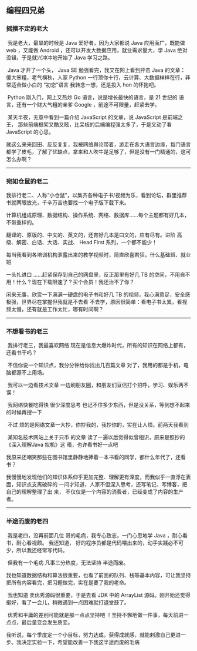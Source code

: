 ## 编程四兄弟

### 摇摆不定的老大

​	我是老大，最旱的时候是 Java 爱好者，因为大家都说 Java 应用面广，既能做 web ，又能做 Android ，还可以开发大数据应用，就业需求量大，学 Java 绝对没锚，于是就兴冲冲地开始了 Java 学习之路。

​	Java 才开了一个头， Java SE 勉强看完，我又在网上看到抨击 Java 的文章： 傻大笨粗，老气横秋，人家 Python 一行顶你十行，云计算、大数据样样在行，非常适合做小白的 “初恋”语言 我转念一想，还是投入 hon 的怀抱吧。

​	Python 刚入门，网上又热炒 Go 语言，说是增长最快的语言，是 21 世纪的 语言，还有一个财大气粗的亲爹 Google ，前途不可限量，赶紧去学。

​	某天半夜，无意中看到一篇介绍 JavaScript 的文章，说 JavaScript 是前端之王， 那些前端框架又酷又眩，比呆板的后端编程强太多了，于是又动了看 JavaScript 的心思。

​	就这么来来回田、反反复复，我被网络舆论带着，游走在各大语言边缘，每门语言都学了皮毛，了解了优缺点，拿来和人吹牛是足够了，但是没有一门精通的，这可怎么办啊？

---

### 宛如仓鼠的老二

我排行老二、人称“小仓鼠”，以集齐各种电子书/视频为乐，看到论坛，群里推荐书就两眼放光，千辛万苦也要找一个电子版下载下来。

计算机组成原理、数据结构、操作系统、网络、数据库……每个主题都有好几本，不带重样的。

翻译的、原版的、中文的、英文的，还育好几本是曰文的，应有尽有。进阶 高级、解密、白话、大话、实战、 Head First 系列，一个都不能少！

​	每当我看到各培训机构泄露出来的教学视频时，简直欣喜若狂，什么基础班、就业班

一头扎进口 ……赶紧保存到自己的网盘里，反正那里有好几 TB 的空间，不用自不用！什么？现在下载限速了？买个会员！我还治不了你？

闲来无事，欣赏一下满满一硬盘的电子书和好几 TB 的视频，我心满意足，安全感极强，世界尽在掌握但我就是不去看 不去学，原因很简单：看电子书太累，看视频太慢，还有就是工作太忙，哪有时间啊？

---

### 不想看书的老三

​	我排行老三，我最喜欢网络 现在是信息大爆炸时代，所有的知识在网络上都有，还看书干吗？

​	不信你说一个知识点，我分分钟给你找出几百篇文章 对了，我用的都是手机，电脑都源不上用场。

​	我可以一边看技术文章 一边刷朋友圈，和朋友们亘侣打个招呼，学习、娱乐两不误！

​	我网络快餐吃得快 很少深度思考 也记不住多少东西，但是没关系，等到想不起来的时候再搜一下

​	不过 烦的是网络文章一大抄，你抄我的，我抄你的，实在让人烦。前两天我看到

​	某知名技术网站上关于只币 的文章 读了一遍以后觉得似曾相识，原来是照抄的《深入理解Java 拟机》这 晤，也许看书好一点吧

我原来还嘲笑那些在图书馆里静静地捧着一本书看的同学，都什么年代了，还看书？

​	我慢慢地发现他们的知识体系仰乎更加完整、理解更有深度，而我似乎一直浮在表面，知识点支离破碎的 一问才知道，人家不但深入思考，还写笔记、写博客，把自己的理解整理了出 来， 不仅仅是一个内容的消费者，已经变成了内容的生产者。

---

###  半途而废的老四

​	我是老四，没再前面几位 哥的毛病，我专心致志，一门心思地学 Java ，耐心看书，耐心看视颇。 我还知道， 好的程序员都是代码喂出来的，动手实践必不可少，所以我还经常写代码。

​	但我有一个毛病 凡事三分热度，无法坚持 半途而废。

​	我也知道数据结构和算法很重要，也看了前面的队列、栈等基本内容，可让我坚持把所有内容看完，把习题做完，实在是要了我的老命。

​	我也知道 卖优秀源码很重要，于是去看 JDK 中的 ArrayList 源码。刚开始还觉得挺好，看了一会儿，稍微遇到一点困难就打退堂鼓了。

​	优秀和平庸的差别可能就是那一点点坚持吧 ！坚持不懈地做一件事，每天前进一点点，最后量变会发生质变。

​	我听说，每个季度定一个小目标，努力达成，获得成就感，就能剌激自己更进一步。我决定实验一下，希望能改善一下我这半途而废的毛病